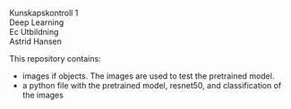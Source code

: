 Kunskapskontroll 1 <br>
Deep Learning <br>
Ec Utbildning <br>
Astrid Hansen <br>


This repository contains:
- images if objects. The images are used to test the pretrained model.
- a python file with the pretrained model, resnet50, and classification of the images
